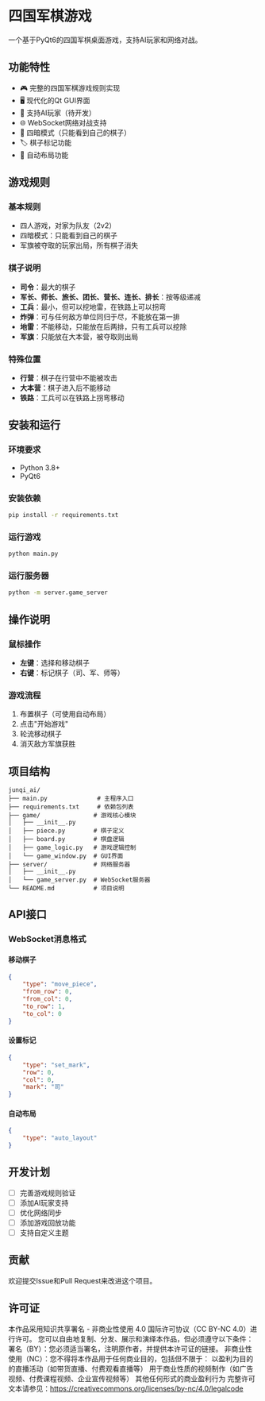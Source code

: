 # 四国军棋游戏

一个基于PyQt6的四国军棋桌面游戏，支持AI玩家和网络对战。

## 功能特性

- 🎮 完整的四国军棋游戏规则实现
- 🖥️ 现代化的Qt GUI界面
- 🤖 支持AI玩家（待开发）
- 🌐 WebSocket网络对战支持
- 🎯 四暗模式（只能看到自己的棋子）
- 🏷️ 棋子标记功能
- 🎲 自动布局功能

## 游戏规则

### 基本规则
- 四人游戏，对家为队友（2v2）
- 四暗模式：只能看到自己的棋子
- 军旗被夺取的玩家出局，所有棋子消失

### 棋子说明
- **司令**：最大的棋子
- **军长、师长、旅长、团长、营长、连长、排长**：按等级递减
- **工兵**：最小，但可以挖地雷，在铁路上可以拐弯
- **炸弹**：可与任何敌方单位同归于尽，不能放在第一排
- **地雷**：不能移动，只能放在后两排，只有工兵可以挖除
- **军旗**：只能放在大本营，被夺取则出局

### 特殊位置
- **行营**：棋子在行营中不能被攻击
- **大本营**：棋子进入后不能移动
- **铁路**：工兵可以在铁路上拐弯移动

## 安装和运行

### 环境要求
- Python 3.8+
- PyQt6

### 安装依赖
```bash
pip install -r requirements.txt
```

### 运行游戏
```bash
python main.py
```

### 运行服务器
```bash
python -m server.game_server
```

## 操作说明

### 鼠标操作
- **左键**：选择和移动棋子
- **右键**：标记棋子（司、军、师等）

### 游戏流程
1. 布置棋子（可使用自动布局）
2. 点击"开始游戏"
3. 轮流移动棋子
4. 消灭敌方军旗获胜

## 项目结构

```
junqi_ai/
├── main.py              # 主程序入口
├── requirements.txt     # 依赖包列表
├── game/               # 游戏核心模块
│   ├── __init__.py
│   ├── piece.py        # 棋子定义
│   ├── board.py        # 棋盘逻辑
│   ├── game_logic.py   # 游戏逻辑控制
│   └── game_window.py  # GUI界面
├── server/             # 网络服务器
│   ├── __init__.py
│   └── game_server.py  # WebSocket服务器
└── README.md           # 项目说明
```

## API接口

### WebSocket消息格式

#### 移动棋子
```json
{
    "type": "move_piece",
    "from_row": 0,
    "from_col": 0,
    "to_row": 1,
    "to_col": 0
}
```

#### 设置标记
```json
{
    "type": "set_mark",
    "row": 0,
    "col": 0,
    "mark": "司"
}
```

#### 自动布局
```json
{
    "type": "auto_layout"
}
```

## 开发计划

- [ ] 完善游戏规则验证
- [ ] 添加AI玩家支持
- [ ] 优化网络同步
- [ ] 添加游戏回放功能
- [ ] 支持自定义主题

## 贡献

欢迎提交Issue和Pull Request来改进这个项目。

## 许可证

本作品采用知识共享署名 - 非商业性使用 4.0 国际许可协议（CC BY-NC 4.0）进行许可。
您可以自由地复制、分发、展示和演绎本作品，但必须遵守以下条件：
署名（BY）：您必须适当署名，注明原作者，并提供本许可证的链接。
非商业性使用（NC）：您不得将本作品用于任何商业目的，包括但不限于：
以盈利为目的的直播活动（如带货直播、付费观看直播等）
用于商业性质的视频制作（如广告视频、付费课程视频、企业宣传视频等）
其他任何形式的商业盈利行为
完整许可文本请参见：https://creativecommons.org/licenses/by-nc/4.0/legalcode